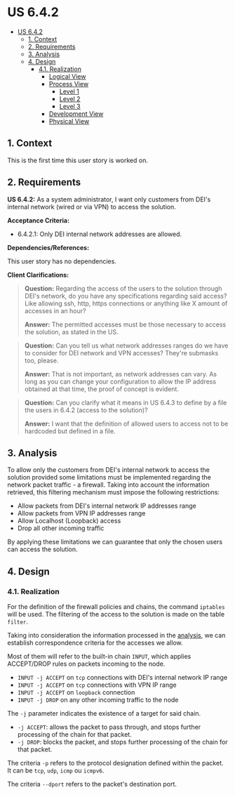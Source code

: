 # US 6.4.2

<!-- TOC -->
* [US 6.4.2](#us-642)
  * [1. Context](#1-context)
  * [2. Requirements](#2-requirements)
  * [3. Analysis](#3-analysis)
  * [4. Design](#4-design)
    * [4.1. Realization](#41-realization)
      * [Logical View](#logical-view)
      * [Process View](#process-view)
        * [Level 1](#level-1)
        * [Level 2](#level-2)
        * [Level 3](#level-3)
      * [Development View](#development-view)
      * [Physical View](#physical-view)
<!-- TOC -->


## 1. Context

This is the first time this user story is worked on.

## 2. Requirements

**US 6.4.2:** As a system administrator, I want only customers from DEI's internal network (wired or via VPN) to access the solution.

**Acceptance Criteria:**

- 6.4.2.1: Only DEI internal network addresses are allowed.

**Dependencies/References:**

This user story has no dependencies.

**Client Clarifications:**

> **Question:** Regarding the access of the users to the solution through DEI's network, do you have any specifications 
regarding said access? Like allowing ssh, http, https connections or anything like X amount of accesses in an hour?
>
> **Answer:** The permitted accesses must be those necessary to access the solution, as stated in the US.

> **Question:** Can you tell us what network addresses ranges do we have to consider for DEI network and VPN accesses? They're submasks too, please.
> 
> **Answer:** That is not important, as network addresses can vary. As long as you can change your configuration to allow the IP address obtained at that time, the proof of concept is evident.

> **Question:** Can you clarify what it means in US 6.4.3 to define by a file the users in 6.4.2 (access to the solution)?
>
> **Answer:** I want that the definition of allowed users to access not to be hardcoded but defined in a file.

## 3. Analysis

To allow only the customers from DEI's internal network to access the solution provided some limitations must be implemented
regarding the network packet traffic - a firewall. Taking into account the information retrieved, this filtering mechanism
must impose the following restrictions:

- Allow packets from DEI's internal network IP addresses range
- Allow packets from VPN IP addresses range
- Allow Localhost (Loopback) access
- Drop all other incoming traffic

By applying these limitations we can guarantee that only the chosen users can access the solution.

## 4. Design

### 4.1. Realization

For the definition of the firewall policies and chains, the command `iptables` will be used. The filtering of the access to
the solution is made on the table `filter`.

Taking into consideration the information processed in the [analysis](#3-analysis), we can establish correspondence criteria
for the accesses we allow.

Most of them will refer to the built-in chain `INPUT`, which applies ACCEPT/DROP rules on packets incoming to the node.

* `INPUT -j ACCEPT` on `tcp` connections with DEI's internal network IP range
* `INPUT -j ACCEPT` on `tcp` connections with VPN IP range
* `INPUT -j ACCEPT` on `loopback` connection
* `INPUT -j DROP` on any other incoming traffic to the node

The `-j` parameter indicates the existence of a target for said chain.

* `-j ACCEPT`: allows the packet to pass through, and stops further processing of the chain for that packet.
* `-j DROP`: blocks the packet, and stops further processing of the chain for that packet.

The criteria `-p` refers to the protocol designation defined within the packet. It can be `tcp`, `udp`, `icmp` ou `icmpv6`.

The criteria `--dport` refers to the packet's destination port.
